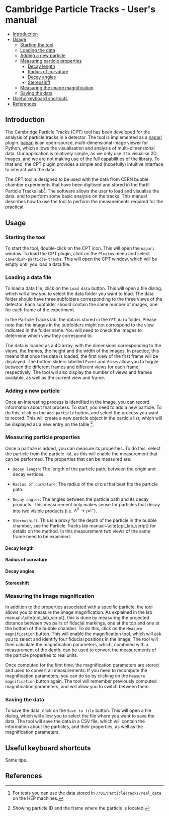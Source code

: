 
# Cambridge Particle Tracks - User's manual

<!-- TOC start -->

- [Introduction](#introduction)
- [Usage](#usage)
    * [Starting the tool](#start)
    * [Loading the data](#load)
    * [Adding a new particle](#newparticle)
    * [Measuring particle properties](#measure)
        + [Decay length](#length)
        + [Radius of curvature](#radius)
        + [Decay angles](#angles)
        + [Stereoshift](#stereoshift)
    * [Measuring the image magnification](#magnification)
    * [Saving the data](#save)
- [Useful keyboard shortcuts](#tips)
- [References](#references)


<!-- TOC end -->

<!-- TOC --><a name="introduction"></a>
## Introduction
The Cambridge Particle Tracks (CPT) tool has been developed for the analysis of particle tracks in a detector. The tool is implemented as a [napari] plugin. [napari] is an open-source, multi-dimensional image viewer for Python, which allows the visualisation and analysis of multi-dimensional data. Our application is relatively simple, as we only use it to visualise 2D images, and we are not making use of the full capabilities of the library. To that end, the CPT plugin provides a simple and (hopefully) intuitive interface to interact with the data.

The CPT tool is designed to be used with the data from CERN bubble chamber experiments that have been digitised and stored in the PartII Particle Tracks lab[^1]. The software allows the user to load and visualise the data, and to perform some basic analysis on the tracks. This manual describes how to use the tool to perform the measurements required for the practical.


<!-- TOC --><a name="usage"></a>
## Usage

<!-- TOC --><a name="start"></a>
### Starting the tool

To start the tool, double-click on the CPT icon. This will open the `napari` window. To load the CPT plugin, click on the `Plugins` menu and select `cavendish-particle-tracks`. This will open the CPT window, which will be empty until you load a data file.

<!-- TOC --><a name="load"></a>
### Loading a data file
To load a data file, click on the `Load data` button. This will open a file dialog, which will allow you to select the data folder you want to load. The data folder should have three subfolders corresponding to the three views of the detector. Each subfolder should contain the same number of images, one for each frame of the experiment.

In the Particle Tracks lab, the data is stored in the `CPT_data` folder. Please note that the images in the subfolders might not correspond to the view indicated in the folder name. You will need to check the images to determine which view they correspond to.

The data is loaded as a 4D array, with the dimensions corresponding to the views, the frames, the height and the width of the images. In practice, this means that once the data is loaded, the first view of the first frame will be displayed. The bottom sliders labelled `Event` and `Views` allow you to toggle between the different frames and different views for each frame, respectively.
The tool will also display the number of views and frames available, as well as the current view and frame.

<!-- TOC --><a name="newparticle"></a>
### Adding a new particle
Once an interesting process is identified in the image, you can record information about that process. To start, you need to add a new particle. To do this, click on the `Add particle` button, and select the process you want to record.
This will create a new particle object in the particle list, which will be displayed as a new entry on the table [^2].

<!-- TOC --><a name="measure"></a>
### Measuring particle properties

Once a particle is added, you can measure its properties. To do this, select the particle from the particle list, as this will enable the measurement that can be performed. The properties that can be measured are:

- `Decay length`: The length of the particle path, between the origin and decay vertices.

- `Radius of curvature`: The radius of the circle that best fits the particle path.

- `Decay angles`: The angles between the particle path and its decay products. This measurement only makes sense for particles that decay into two visible products (i.e. $\Lambda^0 \rightarrow p  \pi^-$).

- `Stereoshift`: This is a proxy for the depth of the particle in the bubble chamber, see the Particle Tracks lab manual~\cite{cpt_lab_script} for details on the method. In this measurement two views of the same frame need to be examined.

<!-- TOC --><a name="length"></a>
#### Decay length

<!-- TOC --><a name="radius"></a>
#### Radius of curvature

<!-- TOC --><a name="angles"></a>
#### Decay angles

<!-- TOC --><a name="stereoshift"></a>
#### Stereoshift

<!-- TOC --><a name="magnification"></a>
### Measuring the image magnification
In addition to the properties associated with a specific particle, the tool allows you to measure the image magnification. As explained in the lab manual~\cite{cpt_lab_script}, this is done by measuring the projected distance between two pairs of fiducial markings, one at the top and one at the bottom of the bubble chamber. To do this, click on the `Measure magnification` button. This will enable the magnification tool, which will ask you to select and identify four fiducial positions in the image. The tool will then calculate the magnification parameters, which, combined with a measurement of the depth, can be used to convert the measurements of the particle properties to real units.

Once computed for the first time, the magnification parameters are stored and used to convert all measurements. If you need to recompute the magnification parameters, you can do so by clicking on the `Measure magnification` button again. The tool will remember previously computed magnification parameters, and will allow you to switch between them.

<!-- TOC --><a name="save"></a>
### Saving the data
To save the data, click on the `Save to file` button. This will open a file dialog, which will allow you to select the file where you want to save the data. The tool will save the data in a CSV file, which will contain the information about the particles, and their properties, as well as the magnification parameters.

<!-- TOC --><a name="tips"></a>
## Useful keyboard shortcuts
Some tips...

<!-- TOC --><a name="references"></a>
## References
[^1]:For tests you can use the data stored in `/r01/ParticleTracks/real_data` on the HEP machines.

[^2]: Showing particle ID and the frame where the particle is located.

[napari]: https://napari.org/stable/
[cpt_lab_script]: https://www.hep.phy.cam.ac.uk/~palvarez/ParticleTracks/
[def]: #stereoshift
